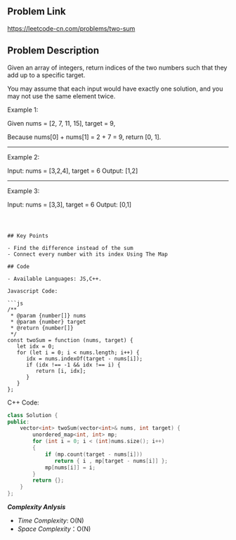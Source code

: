 ## Problem Link

https://leetcode-cn.com/problems/two-sum

## Problem Description


Given an array of integers, return indices of the two numbers such that they add up to a specific target.

You may assume that each input would have exactly one solution, and you may not use the same element twice.

Example 1:

Given nums = [2, 7, 11, 15], target = 9,

Because nums[0] + nums[1] = 2 + 7 = 9,
return [0, 1].

-----------
Example 2:

Input: nums = [3,2,4], target = 6
Output: [1,2]

-----------
Example 3:

Input: nums = [3,3], target = 6
Output: [0,1]
```



## Key Points

- Find the difference instead of the sum
- Connect every number with its index Using The Map

## Code

- Available Languages: JS,C++.

Javascript Code:

```js
/**
 * @param {number[]} nums
 * @param {number} target
 * @return {number[]}
 */
const twoSum = function (nums, target) {
   let idx = 0;
   for (let i = 0; i < nums.length; i++) {
      idx = nums.indexOf(target - nums[i]);
      if (idx !== -1 && idx !== i) { 
         return [i, idx]; 
      }
   }
};
```

C++ Code:

```cpp
class Solution {
public:
    vector<int> twoSum(vector<int>& nums, int target) {
        unordered_map<int, int> mp;
        for (int i = 0; i < (int)nums.size(); i++)
        {
            if (mp.count(target - nums[i]))
               return { i , mp[target - nums[i]] };
            mp[nums[i]] = i;
        }
        return {};
    }
};
```

**_Complexity Anlysis_**

- _Time Complexity_: O(N)
- _Space Complexity_：O(N)